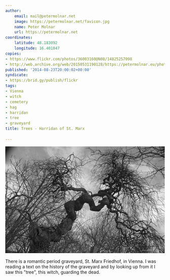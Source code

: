 ```yaml
---
author:
    email: mail@petermolnar.net
    image: https://petermolnar.net/favicon.jpg
    name: Peter Molnar
    url: https://petermolnar.net
coordinates:
    latitude: 48.183092
    longitude: 16.401847
copies:
- https://www.flickr.com/photos/36003160@N08/14825257098
- http://web.archive.org/web/20150531190128/https://petermolnar.eu/photo/trees-harridan-of-st-marx/
published: '2014-08-23T20:00:02+00:00'
syndicate:
- https://brid.gy/publish/flickr
tags:
- Vienna
- witch
- cemetery
- hag
- harridan
- tree
- graveyard
title: Trees - Harridan of St. Marx

---
```


![](trees-harridan-of-st-marx.jpg)

There is a romantic period graveyard, St. Marx Friedhof, in Vienna. I
was reading a text on the history of the graveyard and by looking up
from it I saw this "tree", this witch, guarding the dead.